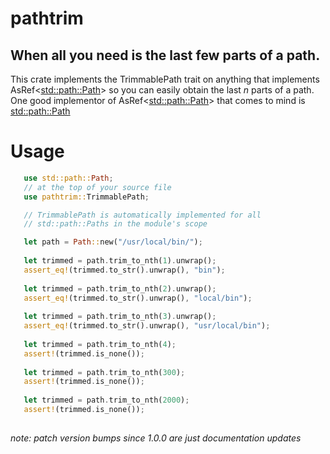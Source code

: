 # pathtrim
## When all you need is the last few parts of a path.

This crate implements the TrimmablePath trait on anything that implements AsRef<[std::path::Path](https://doc.rust-lang.org/std/path/struct.Path.html)> so you can easily obtain the last *n* parts of a path.  One good implementor of AsRef<[std::path::Path](https://doc.rust-lang.org/std/path/struct.Path.html)> that comes to mind is [std::path::Path](https://doc.rust-lang.org/std/path/struct.Path.html) 

# Usage

```rust
   use std::path::Path;
   // at the top of your source file
   use pathtrim::TrimmablePath;

   // TrimmablePath is automatically implemented for all 
   // std::path::Paths in the module's scope

   let path = Path::new("/usr/local/bin/");
   
   let trimmed = path.trim_to_nth(1).unwrap();
   assert_eq!(trimmed.to_str().unwrap(), "bin");
   
   let trimmed = path.trim_to_nth(2).unwrap();
   assert_eq!(trimmed.to_str().unwrap(), "local/bin");
   
   let trimmed = path.trim_to_nth(3).unwrap();
   assert_eq!(trimmed.to_str().unwrap(), "usr/local/bin");
   
   let trimmed = path.trim_to_nth(4);
   assert!(trimmed.is_none());
   
   let trimmed = path.trim_to_nth(300);
   assert!(trimmed.is_none());
   
   let trimmed = path.trim_to_nth(2000);
   assert!(trimmed.is_none());
  
```
*note: patch version bumps since 1.0.0 are just documentation updates*
